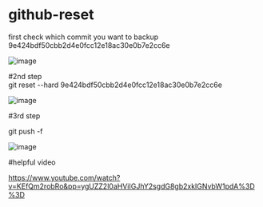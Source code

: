 # github-reset

first check which commit you want to backup 9e424bdf50cbb2d4e0fcc12e18ac30e0b7e2cc6e

![image](https://user-images.githubusercontent.com/79695993/236127748-927e61ac-4d63-45ce-8a62-f2f4b9165fc9.png)

#2nd step </br>
git reset --hard 9e424bdf50cbb2d4e0fcc12e18ac30e0b7e2cc6e

![image](https://user-images.githubusercontent.com/79695993/236128312-2b6dba09-89d6-4b2f-a316-0b7c0682c99c.png)

#3rd step

git push -f

![image](https://user-images.githubusercontent.com/79695993/236128444-6a06a068-9ad2-4947-ab08-876e46e21131.png)

#helpful video

https://www.youtube.com/watch?v=KEfQm2robRo&pp=ygUZZ2l0aHViIGJhY2sgdG8gb2xkIGNvbW1pdA%3D%3D
